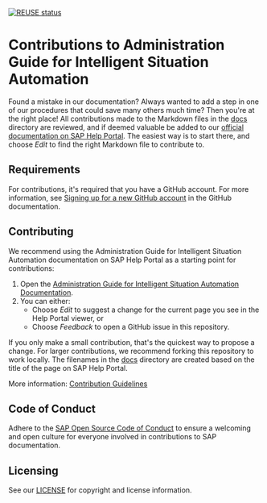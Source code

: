 [![REUSE status](https://api.reuse.software/badge/github.com/SAP-docs/btp-intelligent-situation-automation)](https://api.reuse.software/info/github.com/SAP-docs/btp-intelligent-situation-automation)

# Contributions to Administration Guide for Intelligent Situation Automation

Found a mistake in our documentation? Always wanted to add a step in one of our procedures that could save many others much time? Then you're at the right place! All contributions made to the Markdown files in the [docs](docs) directory are reviewed, and if deemed valuable be added to our [official documentation on SAP Help Portal](https://help.sap.com/docs/INTELLIGENT_SITUATION_AUT/64b367baf8b346b09702672666b0c0ae/4832a67a390d42ca9f876a1ded9ea84d.html?locale=en-US). The easiest way is to start there, and choose _Edit_ to find the right Markdown file to contribute to.

## Requirements

For contributions, it's required that you have a GitHub account. For more information, see [Signing up for a new GitHub account](https://docs.github.com/en/github/getting-started-with-github/signing-up-for-a-new-github-account) in the GitHub documentation.


## Contributing

We recommend using the Administration Guide for Intelligent Situation Automation documentation on SAP Help Portal as a starting point for contributions:

1. Open the [Administration Guide for Intelligent Situation Automation Documentation](https://help.sap.com/docs/INTELLIGENT_SITUATION_AUT/64b367baf8b346b09702672666b0c0ae/4832a67a390d42ca9f876a1ded9ea84d.html?locale=en-US).
1. You can either:
    * Choose *Edit* to suggest a change for the current page you see in the Help Portal viewer, or
    * Choose *Feedback* to open a GitHub issue in this repository.

If you only make a small contribution, that's the quickest way to propose a change. For larger contributions, we recommend forking this repository to work locally. The filenames in the [docs](docs) directory are created based on the title of the page on SAP Help Portal.

More information: [Contribution Guidelines](https://help.sap.com/products/open-documentation-initiative/contribution-guidelines/readme.html)

## Code of Conduct

Adhere to the [SAP Open Source Code of Conduct](https://github.com/SAP-docs/.github/blob/main/CODE_OF_CONDUCT.md) to ensure a welcoming and open culture for everyone involved in contributions to SAP documentation.

## Licensing

See our [LICENSE](LICENSE) for copyright and license information.






